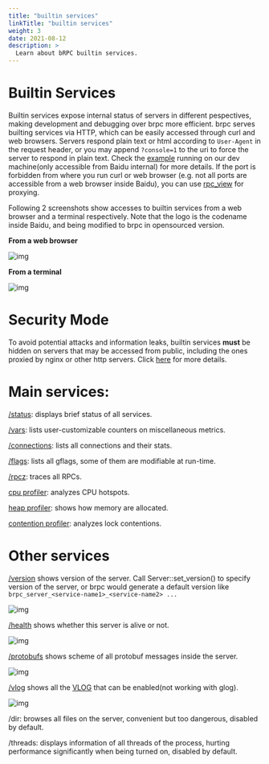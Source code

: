 ```yaml
---
title: "builtin services"
linkTitle: "builtin services"
weight: 3
date: 2021-08-12
description: >
  Learn about bRPC builtin services.
---
```

# Builtin Services

Builtin services expose internal status of servers in different pespectives, making development and debugging over brpc more efficient. brpc serves builting services via HTTP, which can be easily accessed through curl and web browsers. Servers respond plain text or html according to `User-Agent` in the request header, or you may append `?console=1` to the uri to force the server to respond in plain text. Check the [example](http://brpc.baidu.com:8765/) running on our dev machine(only accessible from Baidu internal) for more details. If the port is forbidden from where you run curl or web browser (e.g. not all ports are accessible from a web browser inside Baidu), you can use [rpc_view](../../tools/rpc_view/) for proxying.

Following 2 screenshots show accesses to builtin services from a web browser and a terminal respectively.  Note that the logo is the codename inside Baidu, and being modified to brpc in opensourced version.

**From a web browser**

![img](/images/docs/builtin_service_more.png)

**From a terminal**

![img](/images/docs/builtin_service_from_console.png)

# Security Mode

To avoid potential attacks and information leaks, builtin services **must** be hidden on servers that may be accessed from public, including the ones proxied by nginx or other http servers. Click [here](../../server/basics/#security-mode) for more details.

# Main services:

[/status](../status/): displays brief status of all services.

[/vars](../vars/): lists user-customizable counters on miscellaneous metrics.

[/connections](../connections/): lists all connections and their stats.

[/flags](../flags/): lists all gflags, some of them are modifiable at run-time.

[/rpcz](../rpcz/): traces all RPCs.

[cpu profiler](../cpu_profiler/): analyzes CPU hotspots.

[heap profiler](../heap_profiler/): shows how memory are allocated.

[contention profiler](../contention_profiler/): analyzes lock contentions.

# Other services

[/version](http://brpc.baidu.com:8765/version) shows version of the server. Call Server::set_version() to specify version of the server, or brpc would generate a default version like `brpc_server_<service-name1>_<service-name2> ...`

![img](/images/docs/version_service.png)

[/health](http://brpc.baidu.com:8765/health) shows whether this server is alive or not.

![img](/images/docs/health_service.png)

[/protobufs](http://brpc.baidu.com:8765/protobufs) shows scheme of all protobuf messages inside the server.

![img](/images/docs/protobufs_service.png)

[/vlog](http://brpc.baidu.com:8765/vlog) shows all the [VLOG](../../c++-base/streaming-log/#vlog) that can be enabled(not working with glog).

![img](/images/docs/vlog_service.png)

/dir: browses all files on the server, convenient but too dangerous, disabled by default.

/threads: displays information of all threads of the process, hurting performance significantly when being turned on, disabled by default.